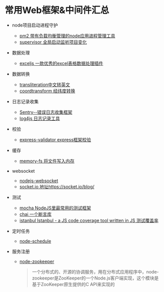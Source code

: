 
# 常用Web框架&中间件汇总

* node项目启动进程守护
  * [pm2 带有负载均衡管理的node应用进程管理工具](https://github.com/Unitech/pm2)
  * [supervisor 全局启动监听项目变化](https://github.com/petruisfan/node-supervisor)

* 数据处理
  * [exceljs 一款优秀的excel表格数据处理插件](https://github.com/guyonroche/exceljs)

* 数据转换
  * [transliteration中文转英文](https://github.com/andyhu/transliteration)
  * [coordtransform 经纬度转换](https://github.com/wandergis/coordtransform)

* 日志记录收集
  * [Sentry--错误日志收集框架](https://sentry.io/welcome/)
  * [log4js 日志记录工具](https://github.com/log4js-node/log4js-node)

* 校验
  * [express-validator express框架校验](https://github.com/ctavan/express-validator)

* 缓存
  * [memory-fs 将文件写入内存](https://github.com/webpack/memory-fs)

* websocket
  * [nodejs-websocket](https://github.com/sitegui/nodejs-websocket)
  * [socket.io 地址https://socket.io/blog/](https://socket.io/blog/)

* 测试
  * [mocha NodeJS里最常用的测试框架](https://mochajs.org/)
  * [chai 一个断言库](http://www.chaijs.com/api/)
  * [istanbul Istanbul - a JS code coverage tool written in JS 测试覆盖率](https://github.com/gotwarlost/istanbul)

* 定时任务
  * [node-schedule ](https://github.com/node-schedule/node-schedule)

* 服务注册
  * [node-zookeeper](https://github.com/yfinkelstein/node-zookeeper)
    > 一个分布式的、开源的协调服务，用在分布式应用程序中，node-zookeeper是ZooKeeper的一个Node.js客户端实现，这个模块是基于ZooKeeper原生提供的C API来实现的
  
